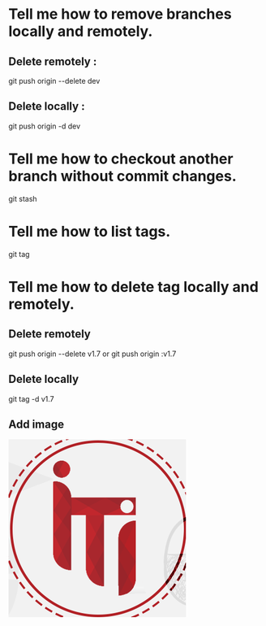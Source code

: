 # Tell me how to remove branches locally and remotely.

## Delete remotely :
 git push origin --delete dev
## Delete locally :
 git push origin -d dev

 
# Tell me how to checkout another branch without commit changes.

git stash


# Tell me how to list tags.
 
git tag


# Tell me how to delete tag locally and remotely.

## Delete remotely 
 git push origin --delete v1.7  or 
 git push origin :v1.7
## Delete locally 
 git tag -d v1.7


## Add image 
![ITI logo](/iti.png)

